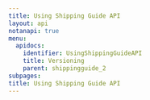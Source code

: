 ```yaml
---
title: Using Shipping Guide API
layout: api
notanapi: true
menu:
  apidocs:
    identifier: UsingShippingGuideAPI
    title: Versioning
    parent: shippingguide_2
subpages:
title: Using Shipping Guide API
---
```

